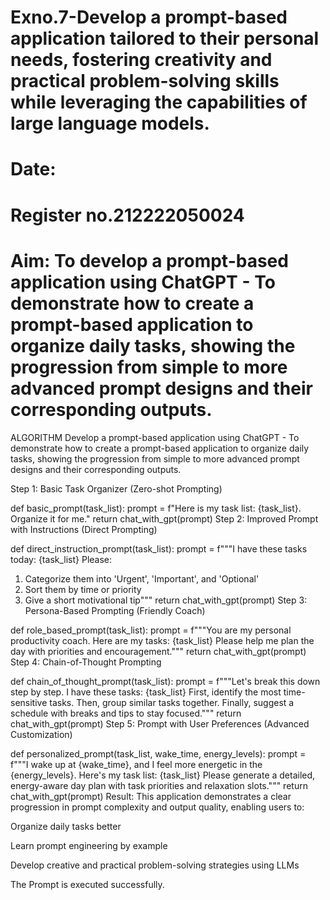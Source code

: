 # Exno.7-Develop a prompt-based application tailored to their personal needs, fostering creativity and practical problem-solving skills while leveraging the capabilities of large language models.

# Date:
# Register no.212222050024
# Aim: To develop a prompt-based application using ChatGPT - To demonstrate how to create a prompt-based application to organize daily tasks, showing the progression from simple to more advanced prompt designs and their corresponding outputs.
ALGORITHM
Develop a prompt-based application using ChatGPT - To demonstrate how to create a prompt-based application to organize daily tasks, showing the progression from simple to more advanced prompt designs and their corresponding outputs.

Step 1: Basic Task Organizer (Zero-shot Prompting)

def basic_prompt(task_list):
    prompt = f"Here is my task list: {task_list}. Organize it for me."
    return chat_with_gpt(prompt)
Step 2: Improved Prompt with Instructions (Direct Prompting)

def direct_instruction_prompt(task_list):
    prompt = f"""I have these tasks today: {task_list}
Please:
1. Categorize them into 'Urgent', 'Important', and 'Optional'
2. Sort them by time or priority
3. Give a short motivational tip"""
    return chat_with_gpt(prompt)
Step 3: Persona-Based Prompting (Friendly Coach)

def role_based_prompt(task_list):
   prompt = f"""You are my personal productivity coach.
Here are my tasks: {task_list}
Please help me plan the day with priorities and encouragement."""
   return chat_with_gpt(prompt)
Step 4: Chain-of-Thought Prompting

def chain_of_thought_prompt(task_list):
    prompt = f"""Let's break this down step by step.
I have these tasks: {task_list}
First, identify the most time-sensitive tasks. Then, group similar tasks together.
Finally, suggest a schedule with breaks and tips to stay focused."""
    return chat_with_gpt(prompt)
Step 5: Prompt with User Preferences (Advanced Customization)

def personalized_prompt(task_list, wake_time, energy_levels):
   prompt = f"""I wake up at {wake_time}, and I feel more energetic in the {energy_levels}.
Here's my task list: {task_list}
Please generate a detailed, energy-aware day plan with task priorities and relaxation slots."""
   return chat_with_gpt(prompt)
Result:
This application demonstrates a clear progression in prompt complexity and output quality, enabling users to:

Organize daily tasks better

Learn prompt engineering by example

Develop creative and practical problem-solving strategies using LLMs

The Prompt is executed successfully.


